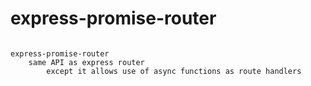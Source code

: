 # express-promise-router

```text

express-promise-router
    same API as express router
        except it allows use of async functions as route handlers

```

